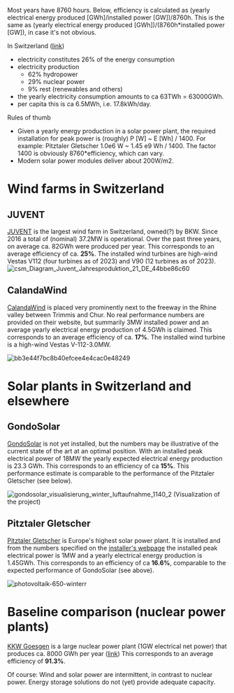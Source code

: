 Most years have 8760 hours. Below, efficiency is calculated as (yearly electrical energy produced [GWh]/installed power [GW])/8760h. This is the same as 
(yearly electrical energy produced [GWh])/(8760h*installed power [GW]), in case it's not obvious.

In Switzerland ([link](https://www.eda.admin.ch/aboutswitzerland/en/home/wirtschaft/energie/energie---fakten-und-zahlen.html))
* electricity constitutes 26% of the energy consumption
* electricity production
  * 62% hydropower
  * 29% nuclear power
  * 9% rest (renewables and others) 
* the yearly electricity consumption amounts to ca 63TWh = 63000GWh.
* per capita this is ca 6.5MWh, i.e. 17.8kWh/day.

Rules of thumb
* Given a yearly energy production in a solar power plant, the required installation for peak power is (roughly) P [W] ~ E [Wh] / 1400. For example: Pitztaler Gletscher 1.0e6 W ~ 1.45 e9 Wh / 1400. The factor 1400 is obviously 8760*efficiency, which can vary.
* Modern solar power modules deliver about 200W/m2. 

# Wind farms in  Switzerland

## JUVENT
[JUVENT](https://www.juvent.ch/de/windkraftwerk/uebersicht) is the largest wind farm in Switzerland, owned(?) by BKW. Since 2016 a total of (nominal) 37.2MW is operational. 
Over the past three years, on average ca. 82GWh were produced per year. This corresponds to an average efficiency of ca. **25%**. The installed wind turbines are high-wind Vestas V112 (four turbines as of 2023) and V90 (12 turbines as of 2023).
![csm_Diagram_Juvent_Jahresproduktion_21_DE_44bbe86c60](https://user-images.githubusercontent.com/5073648/218494987-d7499869-51ce-4322-b784-d770c497d8e1.png)


## CalandaWind
[CalandaWind](https://www.calandawind.ch) is placed very prominently next to the freeway in the Rhine valley between Trimmis and Chur. No real performance numbers are provided on their website, but summarily
3MW installed power and an average yearly electrical energy production of 4.5GWh is claimed. This corresponds to an average efficiency of ca. **17%**. The installed wind turbine is a high-wind Vestas V-112-3.0MW.

![bb3e44f7bc8b40efcee4e4cac0e48249](https://user-images.githubusercontent.com/5073648/222080149-5516e07e-b1a0-4fbe-a62c-6a5a5dc51152.jpg)


# Solar plants in Switzerland and elsewhere

## GondoSolar
[GondoSolar](https://www.gondosolar.ch/das-projekt) is not yet installed, but the numbers may be illustrative of the current state of the art at an optimal position. With an installed peak electrical power of 18MW the yearly expected electrical energy production is 23.3 GWh. This corresponds to an efficiency of ca **15%**. This performance estimate is comparable to the performance of the Pitztaler Gletscher (see below).


![gondosolar_visualisierung_winter_luftaufnahme_1140_2](https://user-images.githubusercontent.com/5073648/218497212-02f3da4b-f8ad-459f-ad5b-423e0d3f7929.jpg)
(Visualization of the project)

## Pitztaler Gletscher
[Pitztaler Gletscher](https://www.pitztal.com/de/sommer/aktivitaeten/photovoltaik-am-pitztaler-gletscher) is Europe's highest solar power plant. It is installed and from the numbers specified on the [installer's webpage](https://www.ehoch2.co.at/photovoltaik/pitztaler-gletscher.html) the installed peak electrical power is 1MW and a yearly electrical energy production is 1.45GWh. This corresponds to an efficiency of ca **16.6%**, comparable to the expected performance of GondoSolar (see above). 

![photovoltaik-650-winterr](https://user-images.githubusercontent.com/5073648/222077092-4915aa20-cb3a-418e-a157-539d0b010fbd.jpg)


# Baseline comparison (nuclear power plants)
[KKW Goesgen](https://www.kkg.ch) is a large nuclear power plant (1GW electrical net power) that produces ca. 8000 GWh per year ([link](https://www.kkg.ch/de/ueber-uns/medienmitteilungen/jahresabschluss-2021.html))
This corresponds to an average efficiency of **91.3%**. 


Of course: Wind and solar power are intermittent, in contrast to nuclear power. Energy storage solutions do not (yet) provide adequate capacity.
